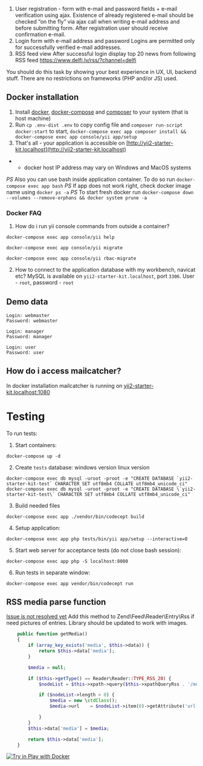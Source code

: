 1) User registration - form with e-mail and password fields + e-mail verification using ajax. 
Existence of already registered e-mail should be checked “on the fly” via ajax call when writing e-mail address and before submitting form. 
After registration user should receive confirmation e-mail. 
2) Login form with e-mail address and password 
Logins are permitted only for successfully verified e-mail addresses. 
3) RSS feed view 
After successful login display top 20 news from following RSS feed https://www.delfi.lv/rss/?channel=delfi

You should do this task by showing your best experience in UX, UI, backend stuff. 
There are no restrictions on frameworks (PHP and/or JS) used.



## Docker installation
1. Install [docker](https://docs.docker.com/engine/installation/), [docker-compose](https://docs.docker.com/compose/install/) and [composer](https://getcomposer.org/) to your system (that is host machine)
2. Run ``cp .env-dist .env`` to copy config file and ``composer run-script docker:start`` to start, ``docker-compose exec app composer install && docker-compose exec app console/yii app/setup``
3. That's all - your application is accessible on [http://yii2-starter-kit.localhost](http://yii2-starter-kit.localhost)

 * - docker host IP address may vary on Windows and MacOS systems
 
*PS* Also you can use bash inside application container. To do so run `docker-compose exec app bash`
*PS* If app does not work right, check docker image name using `docker ps -a`
*PS* To start fresh docker run ``docker-compose down --volumes --remove-orphans && docker system prune -a``

### Docker FAQ
1. How do i run yii console commands from outside a container?

``docker-compose exec app console/yii help``

``docker-compose exec app console/yii migrate``

``docker-compose exec app console/yii rbac-migrate``

2. How to connect to the application database with my workbench, navicat etc?
MySQL is available on `yii2-starter-kit.localhost`, port `3306`. User - `root`, password - `root`

## Demo data
```
Login: webmaster
Password: webmaster

Login: manager
Password: manager

Login: user
Password: user
```

## How do i access mailcatcher?
In docker installation mailcatcher is running on [yii2-starter-kit.localhost:1080](yii2-starter-kit.localhost:1080)


# Testing

To run tests:
1. Start containers:
```
docker-compose up -d
```
2. Create `tests` database:
windows version
linux version
```
docker-compose exec db mysql -uroot -proot -e "CREATE DATABASE `yii2-starter-kit-test` CHARACTER SET utf8mb4 COLLATE utf8mb4_unicode_ci" 
docker-compose exec db mysql -uroot -proot -e "CREATE DATABASE \`yii2-starter-kit-test\` CHARACTER SET utf8mb4 COLLATE utf8mb4_unicode_ci" 
```
3. Build needed files
```
docker-compose exec app ./vendor/bin/codecept build
```
4. Setup application:
```
docker-compose exec app php tests/bin/yii app/setup --interactive=0
```
5. Start web server for acceptance tests (do not close bash session):
```
docker-compose exec app php -S localhost:8080
```
6. Run tests in separate window:
```
docker-compose exec app vendor/bin/codecept run
```

## RSS media parse function

[Issue is not resolved yet](https://github.com/zendframework/zend-feed/issues/49)
Add this method to Zend\Feed\Reader\Entry\Rss if need pictures of entries. Library should be updated to work with images.
```php
    public function getMedia()
    {
        if (array_key_exists('media', $this->data)) {
            return $this->data['media'];
        }

        $media = null;

        if ($this->getType() == Reader\Reader::TYPE_RSS_20) {
            $nodeList = $this->xpath->query($this->xpathQueryRss . '/media:content');

            if ($nodeList->length > 0) {
                $media = new \stdClass();
                $media->url    = $nodeList->item(0)->getAttribute('url');

            }
        }
        $this->data['media'] = $media;

        return $this->data['media'];
    }
```
[![Try in Play with Docker](https://raw.githubusercontent.com/play-with-docker/stacks/master/assets/images/button.png)](https://labs.play-with-docker.com/?stack=https://raw.githubusercontent.com/alfredleo/userRss/master/docker-compose.yml)
